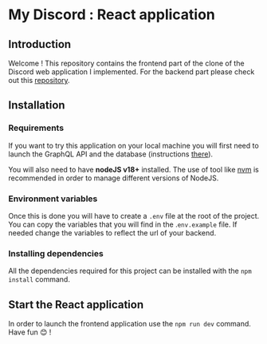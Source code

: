 # My Discord : React application

## Introduction

Welcome ! This repository contains the frontend part of the clone of the Discord web application I implemented. For the backend part please check out this [repository](https://github.com/syoupheng/my-discord-gql-api).

## Installation

### Requirements

If you want to try this application on your local machine you will first need to launch the GraphQL API and the database (instructions [there](https://github.com/syoupheng/my-discord-gql-api)).

You will also need to have **nodeJS v18+** installed. The use of tool like [nvm](https://github.com/nvm-sh/nvm) is recommended in order to manage different versions of NodeJS.

### Environment variables

Once this is done you will have to create a `.env` file at the root of the project. You can copy the variables that you will find in the .`env.example` file. If needed change the variables to reflect the url of your backend.

### Installing dependencies

All the dependencies required for this project can be installed with the `npm install` command.

## Start the React application

In order to launch the frontend application use the `npm run dev` command. Have fun 😊 !
